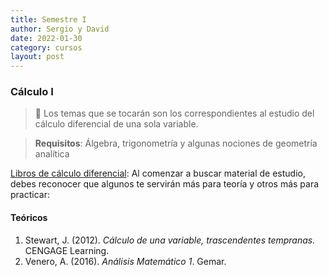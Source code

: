 ```yaml
---
title: Semestre I
author: Sergio y David
date: 2022-01-30
category: cursos
layout: post
---
```


### Cálculo I
> 📌 Los temas que se tocarán son los correspondientes al estudio del cálculo diferencial de una sola variable.

> **Requisitos**: Álgebra, trigonometría y algunas nociones de geometría analítica

[Libros de cálculo diferencial](https://drive.google.com/drive/folders/1DoJ0Q2bUE3WTBcEnjJVb8GWq_L7PO26S?usp=sharing): Al comenzar a buscar material de estudio, debes reconocer que algunos te servirán más para teoría y otros más para practicar:

#### Teóricos

1. Stewart, J. (2012).  *Cálculo de una variable, trascendentes tempranas.* CENGAGE Learning.
2. Venero, A. (2016). *Análisis Matemático 1*. Gemar.